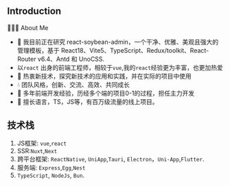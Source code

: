 ## Introduction
👨🏻‍💻 About Me
- 🔭 我目前正在研究 react-soybean-admin，一个干净、优雅、美观且强大的管理模板，基于 React18、Vite5、TypeScript、Redux/toolkit、React-Router v6.4、Antd 和 UnoCSS.
- 以`react` 出身的前端工程师，相较于`vue`,我的`react`经验更为丰富，也更加热爱
- 🍃 热衷新技术，探究新技术的应用和实践，并在实际的项目中使用
- 💧 团队风格，创新、交流、高效、共同成长
- 🚀 多年前端开发经验，历经多个端的项目0-1的过程，担任主力开发
- 🎯 擅长语言，TS，JS等，有百万级流量的线上项目。

##  技术栈
1. JS框架: `vue`,`react`
2. SSR:`Nuxt`,`Next`
3. 跨平台框架: `ReactNative`, `UniApp`,`Tauri`, `Electron`，`Uni-App`,`Flutter`.
4. 服务端: `Express`,`Egg`,`Nest`
5. `TypeScript`, `NodeJs`, `Bun`.
<!---
mufeng889/mufeng889 is a ✨ special ✨ repository because its `README.md` (this file) appears on your GitHub profile.
You can click the Preview link to take a look at your changes.
--->
